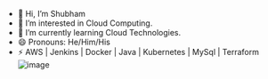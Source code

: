 - 👋 Hi, I’m Shubham 
- 👀 I’m interested in Cloud Computing. 
- 🌱 I’m currently learning Cloud Technologies. 
- 😄 Pronouns: He/Him/His
- ⚡ AWS | Jenkins | Docker | Java | Kubernetes | MySql | Terraform 
![image](https://github.com/Shu1605/Shu1605/assets/156063861/c7c50745-634a-43c8-af78-a2c84e1d56da)

<!---
Shu1605/Shu1605 is a ✨ special ✨ repository because its `README.md` (this file) appears on your GitHub profile.
You can click the Preview link to take a look at your changes.
--->
